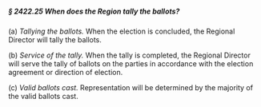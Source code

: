 ##### § 2422.25 When does the Region tally the ballots? #####

(a) *Tallying the ballots.* When the election is concluded, the Regional Director will tally the ballots.

(b) *Service of the tally.* When the tally is completed, the Regional Director will serve the tally of ballots on the parties in accordance with the election agreement or direction of election.

(c) *Valid ballots cast.* Representation will be determined by the majority of the valid ballots cast.